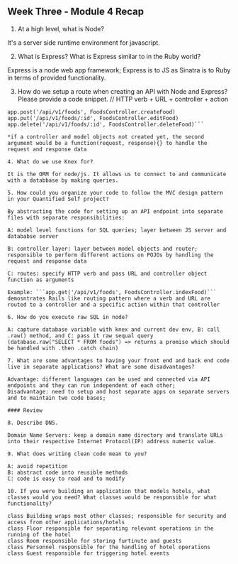 ## Week Three - Module 4 Recap

1. At a high level, what is Node?

It's a server side runtime environment for javascript. 

2. What is Express? What is Express similar to in the Ruby world?

Express is a node web app framework; Express is to JS as Sinatra is to Ruby in terms of provided functionality. 

3. How do we setup a route when creating an API with Node and Express? Please provide a code snippet.
// HTTP verb + URL + controller + action
```app.get('/api/v1/foods', FoodsController.indexFood)
app.post('/api/v1/foods', FoodsController.createFood)
app.put('/api/v1/foods/:id', FoodsController.editFood)
app.delete('/api/v1/foods/:id', FoodsController.deleteFood)```

*if a controller and model objects not created yet, the second argument would be a function(request, response){} to handle the request and response data

4. What do we use Knex for?

It is the ORM for node/js. It allows us to connect to and communicate with a databbase by making queries. 

5. How could you organize your code to follow the MVC design pattern in your Quantified Self project?

By abstracting the code for setting up an API endpoint into separate files with separate responsibilities: 

A: model level functions for SQL queries; layer between JS server and datababse server

B: controller layer: layer between model objects and router; responsible to perform different actions on POJOs by handling the 
request and response data

C: routes: specify HTTP verb and pass URL and controller object function as arguments

Example: ```app.get('/api/v1/foods', FoodsController.indexFood)``` demosntrates Rails like routing pattern where a verb and URL are routed to a controller and a specific action within that controller

6. How do you execute raw SQL in node?

A: capture database variable with knex and current dev env, B: call .raw() method, and C: pass it raw sequal query 
(database.raw("SELECT * FROM foods") => returns a promise which should be handled with .then .catch chain)

7. What are some advantages to having your front end and back end code live in separate applications? What are some disadvantages?

Advantage: different languages can be used and connected via API endpoints and they can run independent of each other; 
Disadvantage: need to setup and host separate apps on separate servers and to maintain two code bases;

#### Review  

8. Describe DNS.

Domain Name Servers: keep a domain name directory and translate URLs into their respective Internet Protocol(IP) address numeric value. 

9. What does writing clean code mean to you?

A: avoid repetition
B: abstract code into reusible methods
C: code is easy to read and to modify

10. If you were building an application that models hotels, what classes would you need? What classes would be responsible for what functionality?

class Building wraps most other classes; responsible for security and access from other applications/hotels
class Floor responsible for separating relevant operations in the running of the hotel
class Room responsible for storing furtinute and guests
class Personnel responsible for the handling of hotel operations
class Guest responsible for triggering hotel events

